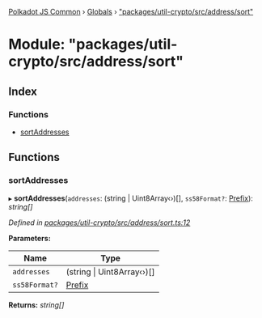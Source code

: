 [Polkadot JS Common](../README.md) › [Globals](../globals.md) › ["packages/util-crypto/src/address/sort"](_packages_util_crypto_src_address_sort_.md)

# Module: "packages/util-crypto/src/address/sort"

## Index

### Functions

* [sortAddresses](_packages_util_crypto_src_address_sort_.md#sortaddresses)

## Functions

###  sortAddresses

▸ **sortAddresses**(`addresses`: (string | Uint8Array‹›)[], `ss58Format?`: [Prefix](_packages_util_crypto_src_address_types_.md#prefix)): *string[]*

*Defined in [packages/util-crypto/src/address/sort.ts:12](https://github.com/polkadot-js/common/blob/e487d0a4/packages/util-crypto/src/address/sort.ts#L12)*

**Parameters:**

Name | Type |
------ | ------ |
`addresses` | (string &#124; Uint8Array‹›)[] |
`ss58Format?` | [Prefix](_packages_util_crypto_src_address_types_.md#prefix) |

**Returns:** *string[]*
